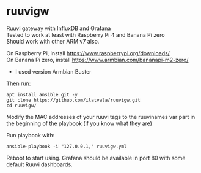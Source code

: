 # ruuvigw
Ruuvi gateway with InfluxDB and Grafana  
Tested to work at least with Raspberry Pi 4 and Banana Pi zero  
Should work with other ARM v7 also.

On Raspberry Pi, install https://www.raspberrypi.org/downloads/  
On Banana Pi zero, install https://www.armbian.com/bananapi-m2-zero/  
- I used version Armbian Buster

Then run:
```
apt install ansible git -y
git clone https://github.com/ilatvala/ruuvigw.git
cd ruuvigw/
```
Modify the MAC addresses of your ruuvi tags to the ruuvinames var part in the beginning of the playbook (if you know what they are)

Run playbook with:
```
ansible-playbook -i "127.0.0.1," ruuvigw.yml
```
Reboot to start using.
Grafana should be available in port 80 with some default Ruuvi dashboards.
